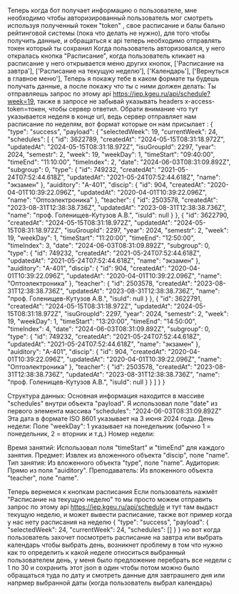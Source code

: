Теперь когда бот получает информацию о пользователе, мне необходимо чтобы авторизированный пользователь мог смотреть используя полученный токен "token" , свое расписание и балы бально рейтинговой системы (пока что делать не нужно), для того чтобы получить данные, и обращаться к api теперь необходимо отправлять токен который ты сохранил
Когда пользователь авторизовался, у него откралась кнопка "Расписание", когда пользователь кликает на расписание у него открывается меню других кнопок,
['Расписание на завтра'],
['Расписание на текущую неделю'],
['Календарь'],
['Вернуться в главное меню'],
Теперь я покажу тебе в каком формате ты будешь получать данные, а после покажу что ты с ними должен делать:
Ты отправляешь запрос по этому api https://iep.kgeu.ru/api/schedule?week=19, также в запросе не забывай указывать headers x-access-token=токен, чтобы сервер ответил. Обрати внимание что тут указывается неделя в конце url, ведь сервер отправляет нам расписание по неделям, вот формат которые он нам присылает :
{
"type": "success",
"payload": {
"selectedWeek": 19,
"currentWeek": 24,
"schedules": [
{
"id": 3622789,
"createdAt": "2024-05-15T08:31:18.972Z",
"updatedAt": "2024-05-15T08:31:18.972Z",
"isuGroupId": 2297,
"year": 2024,
"semestr": 2,
"week": 19,
"weekDay": 1,
"timeStart": "09:40:00",
"timeEnd": "11:10:00",
"timeIndex": 2,
"date": "2024-06-03T08:31:09.892Z",
"subgroup": 0,
"type": {
"id": 749232,
"createdAt": "2021-05-24T07:52:44.618Z",
"updatedAt": "2021-05-24T07:52:44.618Z",
"name": "экзамен"
},
"auiditory": "А-401",
"discip": {
"id": 904,
"createdAt": "2020-04-01T10:39:22.096Z",
"updatedAt": "2020-04-01T10:39:22.096Z",
"name": "Оптоэлектроника"
},
"teacher": {
"id": 2503578,
"createdAt": "2023-08-31T12:38:38.736Z",
"updatedAt": "2023-08-31T12:38:38.736Z",
"name": "проф. Голенищев-Кутузов А.В.",
"isuId": null
}
},
{
"id": 3622790,
"createdAt": "2024-05-15T08:31:18.972Z",
"updatedAt": "2024-05-15T08:31:18.972Z",
"isuGroupId": 2297,
"year": 2024,
"semestr": 2,
"week": 19,
"weekDay": 1,
"timeStart": "11:20:00",
"timeEnd": "12:50:00",
"timeIndex": 3,
"date": "2024-06-03T08:31:09.892Z",
"subgroup": 0,
"type": {
"id": 749232,
"createdAt": "2021-05-24T07:52:44.618Z",
"updatedAt": "2021-05-24T07:52:44.618Z",
"name": "экзамен"
},
"auiditory": "А-401",
"discip": {
"id": 904,
"createdAt": "2020-04-01T10:39:22.096Z",
"updatedAt": "2020-04-01T10:39:22.096Z",
"name": "Оптоэлектроника"
},
"teacher": {
"id": 2503578,
"createdAt": "2023-08-31T12:38:38.736Z",
"updatedAt": "2023-08-31T12:38:38.736Z",
"name": "проф. Голенищев-Кутузов А.В.",
"isuId": null
}
},
{
"id": 3622791,
"createdAt": "2024-05-15T08:31:18.972Z",
"updatedAt": "2024-05-15T08:31:18.972Z",
"isuGroupId": 2297,
"year": 2024,
"semestr": 2,
"week": 19,
"weekDay": 1,
"timeStart": "13:20:00",
"timeEnd": "14:50:00",
"timeIndex": 4,
"date": "2024-06-03T08:31:09.892Z",
"subgroup": 0,
"type": {
"id": 749232,
"createdAt": "2021-05-24T07:52:44.618Z",
"updatedAt": "2021-05-24T07:52:44.618Z",
"name": "экзамен"
},
"auiditory": "А-401",
"discip": {
"id": 904,
"createdAt": "2020-04-01T10:39:22.096Z",
"updatedAt": "2020-04-01T10:39:22.096Z",
"name": "Оптоэлектроника"
},
"teacher": {
"id": 2503578,
"createdAt": "2023-08-31T12:38:38.736Z",
"updatedAt": "2023-08-31T12:38:38.736Z",
"name": "проф. Голенищев-Кутузов А.В.",
"isuId": null
}
}
]
}
}

Структура данных:
Основная информация находится в массиве "schedules" внутри объекта "payload".
Я использовал поле "date" из первого элемента массива "schedules": "2024-06-03T08:31:09.892Z"
Эта дата в формате ISO 8601 указывает на 3 июня 2024 года.
День недели:
Поле "weekDay": 1 указывает на понедельник (обычно 1 = понедельник, 2 = вторник и т.д.)
Номер недели:

Время занятий:
Использовал поля "timeStart" и "timeEnd" для каждого занятия.
Предмет:
Извлек из вложенного объекта "discip", поле "name".
Тип занятия:
Из вложенного объекта "type", поле "name".
Аудитория:
Прямо из поля "auiditory".
Преподаватель:
Из вложенного объекта "teacher", поле "name".

Теперь вернемся к кнопкам расписания
Если пользователь нажмёт "Расписание на текущую неделю" то мы просто можем отправить запрос по этому api https://iep.kgeu.ru/api/schedule и тут там выдаст текущую неделю, и может вывести расписание, также вот пример когда у нас нету расписания на неделю
{
"type": "success",
"payload": {
"selectedWeek": 24,
"currentWeek": 24,
"schedules": []
}
}
но вот когда пользователь захочет посмотреть расписание на завтра или выбрать календарь чтобы выбрать день, возникнет проблему в том что нужно как то определить к какой неделе относиться выбранный пользователем день, у меня было предложение перебрать все недели с 1 по 30 и сохранить этот json в один чтобы потом можно было обращаться туда по дату и смотреть данные для завтрашнего дня или напрмер выбранной даты (когда пользователь выбрал календарь)
